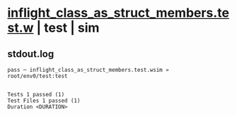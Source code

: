 # [inflight_class_as_struct_members.test.w](../../../../../examples/tests/valid/inflight_class_as_struct_members.test.w) | test | sim

## stdout.log
```log
pass ─ inflight_class_as_struct_members.test.wsim » root/env0/test:test
 
 
Tests 1 passed (1)
Test Files 1 passed (1)
Duration <DURATION>
```

